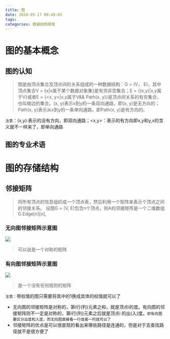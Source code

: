 ```yaml
---
title: 图
date: 2018-05-17 09:49:03
tags:
categories: 数据结构随笔
---
```


# 图的基本概念

## 图的认知

> 图是由顶点集合及顶点间的关系组成的一种数据结构：G = (V， E)，其中顶点集合V = {x|x属于某个数据对象集}是有穷非空集合；E = {(x,y)|x,y属于V}或者E = {<x, y>|x,y属于V&& Path(x, y)}是顶点间关系的有穷集合，也叫做边的集合。(x, y)表示x到y的一条双向通路，即(x, y)是无方向的；Path(x, y)表示从x到y的一条单向通路，即Path(x, y)是有方向的。

`注意`：(x,y):表示的没有方向，即双向通路；<x,y>：表示的有方向即x,y和y,x的含义就不一样来了，即单向通路

## 图的专业术语

# 图的存储结构

## 邻接矩阵

> 将所有顶点的信息组织成一个顶点表，然后利用一个矩阵来表示个顶点之间的邻接关系。
设图G = (V, E)包含n个顶点，则A的邻接矩阵是一个二维数组G.Edge[n][n],

### 无向图邻接矩阵示意图

![](https://i.imgur.com/8XD17y5.jpg)
> 可以说是一个对称的矩阵

### 有向图邻接矩阵示意图

![](https://i.imgur.com/GPCWsj0.jpg)
> 是一个没有任何规则的矩阵

`注意：`带权值的图只需要将其中的1换成具体的权值就可以了

- 无向图的邻接矩阵是对称的，第i行(列)元素之和，就是顶点i的度。有向图的邻接矩阵则不一定是对称的，第i行(列)元素之后就是顶点i 的出(入)度。`即有向图要区分出度和入度，而无向图直接看一行或者一列就可以了`
- 邻接矩阵的优点是可以很直观的看出来哪些路径是连通的，但是对于去查找路径就不是很方便了
